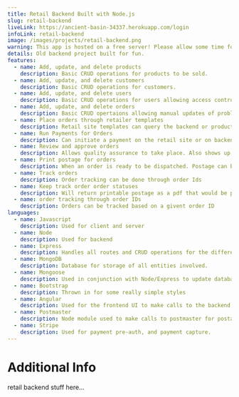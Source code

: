 ```yaml
---
title: Retail Backend Built with Node.js
slug: retail-backend
liveLink: https://ancient-basin-34337.herokuapp.com/login
infoLink: retail-backend
image: /images/projects/retail-backend.png
warning: This app is hosted on a free server! Please allow some time for the server to wake up (up to 30 seconds) when first visiting.
details: Old backend project built for fun.
features:
  - name: Add, update, and delete products
    description: Basic CRUD operations for products to be sold.
  - name: Add, update, and delete customers
    description: Basic CRUD operations for customers.
  - name: Add, update, and delete users
    description: Basic CRUD operations for users allowing access control.
  - name: Add, update, and delete orders
    description: Basic CRUD opertaions allowing manual updates of problem orders.
  - name: Place orders through retailer templates
    description: Retail site templates can query the backend or product information including prices to display an order.
  - name: Run Payments for Orders
    description: Can initiate a payment on the retail site or on backend. Orders must be approved before payment is captured.
  - name: Review and approve orders
    description: Allows quality assurance to take place. Also shows up in the order status.
  - name: Print postage for orders
    description: When an order is ready to be dispatched. Postage can be printed from the backend. Only warehouse or admin type users can print postage.
  - name: Track orders
    description: Order tracking can be done through order Ids
  - name: Keep track order order statuses
    description: Will return printable postage as a pdf that would be printable and usable if it wasnt connected to a sandbox API.
  - name: order tracking through order IDs
    description: Orders can be tracked based on a givent order ID
languages:
  - name: Javascript
    description: Used for client and server
  - name: Node
    description: Used for backend
  - name: Express
    description: Handles all routes and CRUD operations for the different entities in this project.
  - name: MongoDB
    description: Database for storage of all entities involved.
  - name: Mongoose
    description: Used in conjunction with Node/Express to update database entries.
  - name: Bootstrap
    description: Thrown in for some really simple styles
  - name: Angular
    description: Used for the frontend UI to make calls to the backend
  - name: Postmaster
    description: Node module used to make calls to postmaster for postage on the backend.
  - name: Stripe
    description: Used for payment pre-auth, and payment capture.
---
```


# Additional Info

retail backend stuff here...
